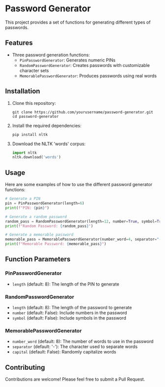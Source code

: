 # Password Generator

This project provides a set of functions for generating different types of passwords.

## Features

- Three password generation functions:
  - `PinPasswordGenerator`: Generates numeric PINs
  - `RandomPasswordGenerator`: Creates passwords with customizable character sets
  - `MemorablePasswordGenerator`: Produces passwords using real words

## Installation

1. Clone this repository:
   ```
   git clone https://github.com/yourusername/password-generator.git
   cd password-generator
   ```

2. Install the required dependencies:
   ```
   pip install nltk
   ```

3. Download the NLTK 'words' corpus:
   ```python
   import nltk
   nltk.download('words')
   ```

## Usage

Here are some examples of how to use the different password generator functions:

```python
# Generate a PIN
pin = PinPasswordGenerator(length=6)
print(f"PIN: {pin}")

# Generate a random password
random_pass = RandomPasswordGenerator(length=12, number=True, symbol=True)
print(f"Random Password: {random_pass}")

# Generate a memorable password
memorable_pass = MemorablePasswordGenerator(number_word=4, separator="-", capital=True)
print(f"Memorable Password: {memorable_pass}")
```

## Function Parameters

### PinPasswordGenerator
- `length` (default: 8): The length of the PIN to generate

### RandomPasswordGenerator
- `length` (default: 8): The length of the password to generate
- `number` (default: False): Include numbers in the password
- `symbol` (default: False): Include symbols in the password

### MemorablePasswordGenerator
- `number_word` (default: 8): The number of words to use in the password
- `separator` (default: '-'): The character used to separate words
- `capital` (default: False): Randomly capitalize words

## Contributing

Contributions are welcome! Please feel free to submit a Pull Request.

